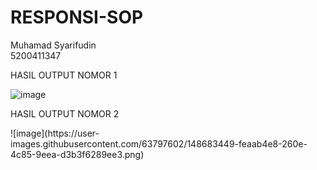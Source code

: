 # RESPONSI-SOP


  <p>Muhamad Syarifudin<br/>
  5200411347</p>



<p>HASIL OUTPUT NOMOR 1</p>

![image](https://user-images.githubusercontent.com/63797602/148683520-2a69967e-ac93-477a-a932-9426bc457d80.png)


<p>HASIL OUTPUT NOMOR 2 </p>
![image](https://user-images.githubusercontent.com/63797602/148683449-feaab4e8-260e-4c85-9eea-d3b3f6289ee3.png)


